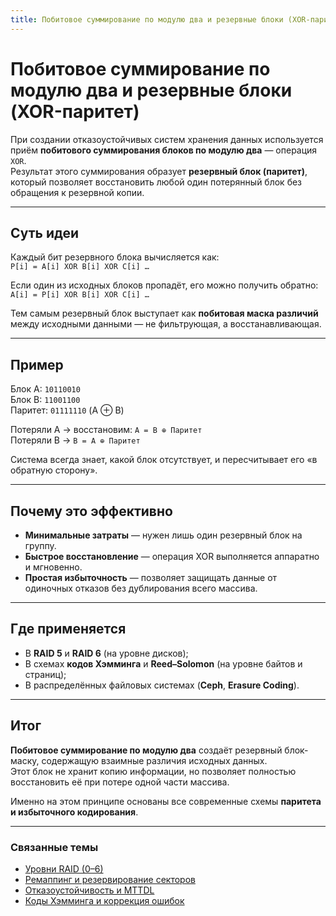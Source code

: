```yaml
---
title: Побитовое суммирование по модулю два и резервные блоки (XOR-паритет)
---
```


# Побитовое суммирование по модулю два и резервные блоки (XOR-паритет)

При создании отказоустойчивых систем хранения данных используется приём **побитового суммирования блоков по модулю два** — операция `XOR`.  
Результат этого суммирования образует **резервный блок (паритет)**, который позволяет восстановить любой один потерянный блок без обращения к резервной копии.

---

## Суть идеи

Каждый бит резервного блока вычисляется как:  
`P[i] = A[i] XOR B[i] XOR C[i] …`

Если один из исходных блоков пропадёт, его можно получить обратно:  
`A[i] = P[i] XOR B[i] XOR C[i] …`

Тем самым резервный блок выступает как **побитовая маска различий** между исходными данными — не фильтрующая, а восстанавливающая.

---

## Пример

Блок A: `10110010`  
Блок B: `11001100`  
Паритет: `01111110`  (A ⊕ B)  

Потеряли A → восстановим: `A = B ⊕ Паритет`  
Потеряли B → `B = A ⊕ Паритет`

Система всегда знает, какой блок отсутствует, и пересчитывает его «в обратную сторону».

---

## Почему это эффективно

- **Минимальные затраты** — нужен лишь один резервный блок на группу.  
- **Быстрое восстановление** — операция XOR выполняется аппаратно и мгновенно.  
- **Простая избыточность** — позволяет защищать данные от одиночных отказов без дублирования всего массива.

---

## Где применяется

- В **RAID 5** и **RAID 6** (на уровне дисков);  
- В схемах **кодов Хэмминга** и **Reed–Solomon** (на уровне байтов и страниц);  
- В распределённых файловых системах (**Ceph**, **Erasure Coding**).

---

## Итог

**Побитовое суммирование по модулю два** создаёт резервный блок-маску, содержащую взаимные различия исходных данных.  
Этот блок не хранит копию информации, но позволяет полностью восстановить её при потере одной части массива.  

Именно на этом принципе основаны все современные схемы **паритета и избыточного кодирования**.

---

### Связанные темы

- [Уровни RAID (0–6)](./RAID_Levels.md)  
- [Ремаппинг и резервирование секторов](./Remapping_and_SectorSparing.md)  
- [Отказоустойчивость и MTTDL](../FaultTolerance/MTBF_and_MTTDL.md)  
- [Коды Хэмминга и коррекция ошибок](../FaultTolerance/ErrorCorrection.md)
